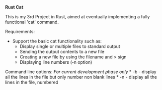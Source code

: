 **Rust Cat**

This is my 3rd Project in Rust, aimed at eventually implementing a fully functional 'cat' command.

Requirements: 
* Support the basic cat functionality such as: 
    * Display single or multiple files to standard output
    * Sending the output contents to a new file
    * Creating a new file by using the filename and > sign
    * Displaying line numbers (-n option)

Command line options: 
    *For current development phase only*
    * -b - display all the lines in the file but only number non blank lines
    * -n - display all the lines in the file, numbered
    